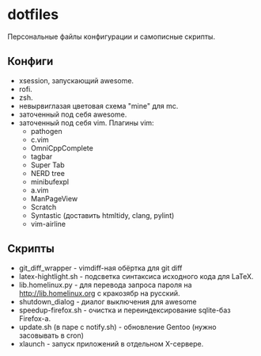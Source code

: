 # dotfiles

Персональные файлы конфигурации и самописные скрипты.

## Конфиги

 - xsession, запускающий awesome.
 - rofi.
 - zsh.
 - невырвиглазая цветовая схема "mine" для mc.
 - заточенный под себя awesome.
 - заточенный под себя vim. Плагины vim:
    * pathogen
    * c.vim
    * OmniCppComplete
    * tagbar
    * Super Tab
    * NERD tree
    * minibufexpl
    * a.vim
    * ManPageView
    * Scratch
    * Syntastic (доставить htmltidy, clang, pylint)
    * vim-airline

## Скрипты
 - git\_diff\_wrapper - vimdiff-ная обёртка для git diff
 - latex-hightlight.sh - подсветка синтаксиса исходного кода для LaTeX.
 - lib.homelinux.py - для перевода запроса пароля на http://lib.homelinux.org с кракозябр на русский.
 - shutdown\_dialog - диалог выключения для awesome
 - speedup-firefox.sh - очистка и переиндексирование sqlite-баз Firefox-а.
 - update.sh (в паре с notify.sh) - обновление Gentoo (нужно засовывать в cron)
 - xlaunch - запуск приложений в отдельном X-сервере.

